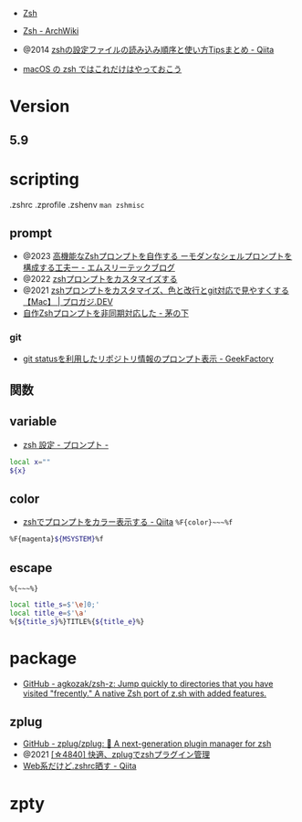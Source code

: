 - [Zsh](https://www.zsh.org/)
- [Zsh - ArchWiki](https://wiki.archlinux.jp/index.php/Zsh)

- @2014 [zshの設定ファイルの読み込み順序と使い方Tipsまとめ - Qiita](https://qiita.com/muran001/items/7b104d33f5ea3f75353f)
- [macOS の zsh ではこれだけはやっておこう](https://zenn.dev/sprout2000/articles/bd1fac2f3f83bc)

# Version
## 5.9

# scripting
.zshrc
.zprofile
.zshenv
`man zshmisc`

## prompt
- @2023 [高機能なZshプロンプトを自作する ーモダンなシェルプロンプトを構成する工夫ー - エムスリーテックブログ](https://www.m3tech.blog/entry/modern-zsh-prompt)
- @2022 [zshプロンプトをカスタマイズする](https://ryota2357.com/blog/2022/zsh-prompt-custom/)
- @2021 [zshプロンプトをカスタマイズ、色と改行とgit対応で見やすくする【Mac】 | プロガジ.DEV](https://dev.macha795.com/zsh-prompt-customize/)
- [自作Zshプロンプトを非同期対応した - 茅の下](https://ryooooooga.hateblo.jp/entry/async-prompt)
### git
- [git statusを利用したリポジトリ情報のプロンプト表示 - GeekFactory](https://int128.hatenablog.com/entry/2015/07/15/003851)

## 関数
## variable
- [zsh 設定 - プロンプト -](https://tegetegekibaru.blogspot.com/2012/08/zsh_2.html)

```sh
local x=""
${x}
```
## color
- [zshでプロンプトをカラー表示する - Qiita](https://qiita.com/mollifier/items/40d57e1da1b325903659#%E6%96%B9%E6%B3%951%E3%81%A8%E6%96%B9%E6%B3%952%E3%81%AE%E9%81%95%E3%81%84)
`%F{color}~~~%f`
```sh
%F{magenta}${MSYSTEM}%f
```
## escape
`%{~~~%}`
```sh
local title_s=$'\e]0;'
local title_e=$'\a'
%{${title_s}%}TITLE%{${title_e}%}
```

# package
- [GitHub - agkozak/zsh-z: Jump quickly to directories that you have visited "frecently." A native Zsh port of z.sh with added features.](https://github.com/agkozak/zsh-z)

## zplug
- [GitHub - zplug/zplug: :hibiscus: A next-generation plugin manager for zsh](https://github.com/zplug/zplug)
- @2021 [[☆4840] 快適、zplugでzshプラグイン管理](https://zenn.dev/kenghaya/articles/29c0c6d5902e1a)
- [Web系だけど.zshrc晒す - Qiita](https://qiita.com/Hibikine_Kage/items/61711d5e3d3d5f572f9f)

# zpty
